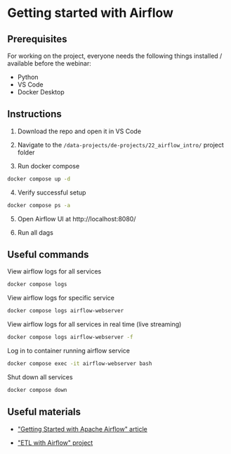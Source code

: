 # Getting started with Airflow

## Prerequisites
For working on the project, everyone needs the following things installed / available before the webinar:
 
- Python
- VS Code
- Docker Desktop

## Instructions

1. Download the repo and open it in VS Code

2. Navigate to the `/data-projects/de-projects/22_airflow_intro/` project folder

3. Run docker compose

```bash
docker compose up -d
```

4. Verify successful setup

```bash
docker compose ps -a
```

5. Open Airflow UI at http://localhost:8080/ 

6. Run all dags


## Useful commands

View airflow logs for all services

```bash
docker compose logs
```

View airflow logs for specific service

```bash
docker compose logs airflow-webserver
```

View airflow logs for all services in real time (live streaming)

```bash
docker compose logs airflow-webserver -f
```

Log in to container running airflow service

```bash
docker compose exec -it airflow-webserver bash
```

Shut down all services

```bash
docker compose down
```

## Useful materials
 
 - ["Getting Started with Apache Airflow" article](https://medium.com/@kazarmax/getting-started-with-apache-airflow-b2fba7dbd45a)

 - ["ETL with Airflow" project](https://medium.com/@kazarmax/extracting-and-processing-job-market-data-etl-with-apache-airflow-and-adzuna-api-d7feae752bf9)
